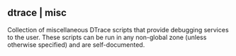 dtrace | misc
-------------

Collection of miscellaneous DTrace scripts that provide debugging services to the user. These scripts can be run in any non-global zone (unless otherwise specified) and are self-documented.

